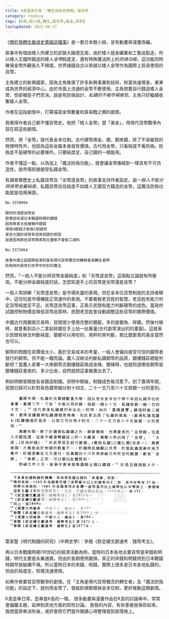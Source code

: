 ```yaml
---
title: K島歪串日常：「轉生成為史萊姆」論貨幣
category: reading
tags: [k島,輕小說,轉生,異世界,黃金,貨幣]
lastupdated: 2021-06-27
---
```


《[關於我轉生變成史萊姆這檔事](https://zh.wikipedia.org/wiki/%E9%97%9C%E6%96%BC%E6%88%91%E8%BD%89%E7%94%9F%E8%AE%8A%E6%88%90%E5%8F%B2%E8%90%8A%E5%A7%86%E9%80%99%E6%AA%94%E4%BA%8B)》是一套日本輕小說，並有動畫與漫畫改編。

故事中有個由矮人所建立的武裝大國德瓦崗，由於矮人擅長礦業和工藝品製造，所以矮人王國所鑄造的矮人*金幣*純度足，還有特殊魔法附上的*防偽功能*，這功能同時確保金幣外觀長久不損壞。世界諸國自古以來就以矮人金幣作為國際上貿易使用的貨幣。

主角建立的新興國家，因為主角推導了許多新興事業和技術，財富快速增長，漸漸成為世界的經濟中心。由於市面上流通的金幣不敷使用，主角想要自行鑄造矮人金幣，但卻被臣子們否決。說是有防偽設計，*私鑄的不被市場接受*。主角只好繼續收集矮人金幣。

作者在這段劇情中，打算描寫金幣數量和貿易戰之類的劇情。

我覺得作者自己都不懂貨幣史。他把「矮人金幣」當「美金」，用現代貨幣戰爭內容在寫這些劇情。

<!--more-->

然而，用「金幣」就代表金本位制。古代硬幣用金、銀、銅來鑄，除了不易變質的物理特性外，也因為這些金屬本身就有價值。古代用金幣，只看純度不看防偽。防偽並不是硬幣的必要條件。只要純度足，自己鑄的一樣能用。

作者不懂這一點，以為加上「魔法防偽功能」，就會讓金幣像紙鈔一樣具有不可仿造性，說市場拒絕接受私鑄金幣。

有讀者舉歷史上私鑄貨幣及「劣幣逐良幣」的故事支持作者設定。說*一般人不能分辨貨幣金屬純度*，私鑄貨幣往往純度不如矮人王國官方鑄造的金幣，這魔法防偽功能就是信用保證。

```text
No.3370994  

既然你清楚貨幣史
那應該知道日本戰國時期的鑄錢
因為質素太低被稱作鐚錢
導致4鐚錢才能換1明錢吧
某些大國的貨幣有信用保證的原因
就是因為那些貨幣質素和比重都不會偷工減料

No.3371064  

故事內建立起國際經濟的是有現代貨幣概念的轉移者或轉生者啊
防偽用的是奇幻世界中的刻印魔法
```

然而，「一般人不能分辨貨幣金屬純度」和「劣幣逐良幣」這兩點立論就有所衝突。不能分辨金屬純度的話，怎麼知道手上的貨幣是劣幣還是良幣？

一般人常誤解「劣幣逐良幣」是市場失靈的表現。但在金本位貨幣制度的支持者眼中，這恰恰是市場機能正常運作的表現。不要看輕老百姓的智慧，老百姓有能力判定貨幣純度足不足。劣幣逐良幣這事，正表示民間有能力判斷硬幣的成色。當政府試圖控制物價並降低貨幣品質時，民間老百姓會自動調整這些貨幣的實際價值。

中國古代用銀兩交易時，民間很少使用完整的銀錠，多的是銀角、碎銀。然後付帳時，就會看到店小二拿起碎銀在手上拈一拈重量(古代劇常演出的的畫面)。這就表示民間有辦法判斷純度。銀都可以用咬的、用秤的來判斷，那比銀更貴的黃金當然也可以。

銅幣的問題在其價值太小，基於交易成本的考量，一般人會偏向接受可信的鑄幣者發行的銅幣。但不能一概而論。農人沒辦法判斷私鑄銅幣的品質，銀樓錢莊總能判斷吧？當農人拿著一大串銅幣去銀樓錢莊換成金條、銀條時，也就知道哪些銅幣是銀樓錢莊會收的、多少比收，自然就把這事推廣出去了。

例如明朝曾開放各省鑄造制錢。但明中期後，制錢成色每況愈下。到了嘉靖年間，民間已經可以針對各色鑄幣細分到十四文、二十一文乃至六十文抵銀一分的差別。

![引用《明代制錢的研究》](/images/2021-06-27-%E3%80%8C%E8%BD%89%E7%94%9F%E6%88%90%E7%82%BA%E5%8F%B2%E8%90%8A%E5%A7%86%E3%80%8D%E8%AB%96%E8%B2%A8%E5%B9%A3-1.png)

<div class="note">
雷家聖《明代制錢的研究》（中興史學）：參閱《欽定續文獻通考﹒錢幣考五》。
</div>

再以日本戰國時期(16世紀)的經濟活動為例，當時的日本各地主要貨幣是宋錢和明錢，明代主要是永樂通寶。但由於長期使用磨損，真正的宋錢和明錢用到日本戰國時期早就破爛不堪。所以當時日本的宋錢、明錢，實際上很多是日本各地私鑄的。但由於純度足，照樣流通使用。

如果作者要寫貨幣戰爭的劇情。在「主角是現代貨幣概念的轉生者」及「魔法防偽功能」的設定下，就別用金幣了。發紙鈔順勢廢掉金本位制，更好推動這類劇情。

<div class="note">
K島歪串日常。歪串是K島的一環。
很多動畫與漫畫作品在K島的討論串中，常常會偏離主題，延伸到其他方面的知性討論。
我發的內容，有些會被我保存起來。我想當原串消失後，或許會把它們當作閱讀心得整理發到部落格上。
</div>